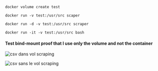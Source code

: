 ```
docker volume create test
```

```
docker run -v test:/usr/src scaper
```

```
docker run -d -v test:/usr/src scraper
```

```
docker run -it -v test:/usr/src bash
```

#### Test bind-mount proof that I use only the volume and not the container


![csv dans vol scraping](https://github.com/AxelML2/docker-1/assets/140382386/60d9aec9-9e38-4b2b-aa18-e4aa2221b327)


![csv sans le vol scraping](https://github.com/AxelML2/docker-1/assets/140382386/43b22061-222f-4b94-b98d-17555aa8243f)
